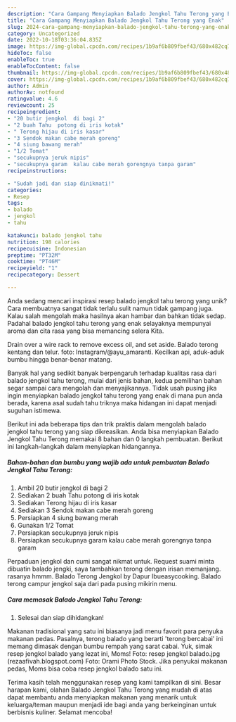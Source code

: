```yaml
---
description: "Cara Gampang Menyiapkan Balado Jengkol Tahu Terong yang Enak"
title: "Cara Gampang Menyiapkan Balado Jengkol Tahu Terong yang Enak"
slug: 2024-cara-gampang-menyiapkan-balado-jengkol-tahu-terong-yang-enak
category: Uncategorized
date: 2022-10-18T03:36:04.835Z
image: https://img-global.cpcdn.com/recipes/1b9af6b809fbef43/680x482cq70/balado-jengkol-tahu-terong-foto-resep-utama.jpg
hideToc: false
enableToc: true
enableTocContent: false
thumbnail: https://img-global.cpcdn.com/recipes/1b9af6b809fbef43/680x482cq70/balado-jengkol-tahu-terong-foto-resep-utama.jpg
cover: https://img-global.cpcdn.com/recipes/1b9af6b809fbef43/680x482cq70/balado-jengkol-tahu-terong-foto-resep-utama.jpg
author: Admin
authorAv: notfound
ratingvalue: 4.6
reviewcount: 25
recipeingredient:
- "20 butir jengkol  di bagi 2"
- "2 buah Tahu  potong di iris kotak"
- " Terong hijau di iris kasar"
- "3 Sendok makan cabe merah goreng"
- "4 siung bawang merah"
- "1/2 Tomat"
- "secukupnya jeruk nipis"
- "secukupnya garam  kalau cabe merah gorengnya tanpa garam"
recipeinstructions:

- "Sudah jadi dan siap dinikmati!"
categories:
- Resep
tags:
- balado
- jengkol
- tahu

katakunci: balado jengkol tahu 
nutrition: 198 calories
recipecuisine: Indonesian
preptime: "PT32M"
cooktime: "PT46M"
recipeyield: "1"
recipecategory: Dessert

---
```





Anda sedang mencari inspirasi resep balado jengkol tahu terong yang unik? Cara membuatnya sangat tidak terlalu sulit namun tidak gampang juga. Kalau salah mengolah maka hasilnya akan hambar dan bahkan tidak sedap. Padahal balado jengkol tahu terong yang enak selayaknya mempunyai aroma dan cita rasa yang bisa memancing selera Kita.





Drain over a wire rack to remove excess oil, and set aside. Balado terong kentang dan telur. foto: Instagram/@ayu_amaranti. Kecilkan api, aduk-aduk bumbu hingga benar-benar matang.

Banyak hal yang sedikit banyak berpengaruh terhadap kualitas rasa dari balado jengkol tahu terong, mulai dari jenis bahan, kedua pemilihan bahan segar sampai cara mengolah dan menyajikannya. Tidak usah pusing jika ingin menyiapkan balado jengkol tahu terong yang enak di mana pun anda berada, karena asal sudah tahu triknya maka hidangan ini dapat menjadi suguhan istimewa.






Berikut ini ada beberapa tips dan trik praktis dalam mengolah balado jengkol tahu terong yang siap dikreasikan. Anda bisa menyiapkan Balado Jengkol Tahu Terong memakai 8 bahan dan 0 langkah pembuatan. Berikut ini langkah-langkah dalam menyiapkan hidangannya.

<!--inarticleads1-->

##### Bahan-bahan dan bumbu yang wajib ada untuk pembuatan Balado Jengkol Tahu Terong:

1. Ambil 20 butir jengkol  di bagi 2
1. Sediakan 2 buah Tahu  potong di iris kotak
1. Sediakan  Terong hijau di iris kasar
1. Sediakan 3 Sendok makan cabe merah goreng
1. Persiapkan 4 siung bawang merah
1. Gunakan 1/2 Tomat
1. Persiapkan secukupnya jeruk nipis
1. Persiapkan secukupnya garam  kalau cabe merah gorengnya tanpa garam


Perpaduan jengkol dan cumi sangat nikmat untuk. Request suami minta dibuatin balado jengki, saya tambahkan terong dengan irisan memanjang. rasanya hmmm. Balado Terong Jengkol by Dapur Ibueasycooking. Balado terong campur jengkol saja dari pada pusing mikirin menu. 

<!--inarticleads2-->

##### Cara memasak Balado Jengkol Tahu Terong:


1. Selesai dan siap dihidangkan!

Makanan tradisional yang satu ini biasanya jadi menu favorit para penyuka makanan pedas. Pasalnya, terong balado yang berarti &#39;terong bercabai&#39; ini memang dimasak dengan bumbu rempah yang sarat cabai. Yuk, simak resep jengkol balado yang lezat ini, Moms! Foto: resep jengkol balado.jpg (rezaafivah.blogspot.com) Foto: Orami Photo Stock. Jika penyukai makanan pedas, Moms bisa coba resep jengkol balado satu ini. 

Terima kasih telah menggunakan resep yang kami tampilkan di sini. Besar harapan kami, olahan Balado Jengkol Tahu Terong yang mudah di atas dapat membantu anda menyiapkan makanan yang menarik untuk keluarga/teman maupun menjadi ide bagi anda yang berkeinginan untuk berbisnis kuliner. Selamat mencoba!
